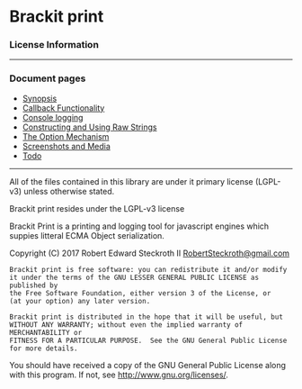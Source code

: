 # Brackit print 
### License Information

------

### Document pages
* [Synopsis](https://github.com/restarian/bracket_print/blob/master/doc/README.md)
* [Callback Functionality](https://github.com/restarian/bracket_print/blob/master/doc/as_callback.md)
* [Console logging ](https://github.com/restarian/bracket_print/blob/master/doc/as_logger.md)
* [Constructing and Using Raw Strings ](https://github.com/restarian/bracket_print/blob/master/doc/as_string.md)
* [The Option Mechanism](https://github.com/restarian/bracket_print/blob/master/doc/options.md)
* [Screenshots and Media](https://github.com/restarian/bracket_print/blob/master/doc/screenshot.md)
* [Todo](https://github.com/restarian/bracket_print/blob/master/doc/todo.md)

----

All of the files contained in this library are under it primary license (LGPL-v3) unless otherwise stated.

Brackit print resides under the LGPL-v3 license

Brackit Print is a printing and logging tool for javascript engines which suppies litteral ECMA Object serialization.

Copyright (C) 2017  Robert Edward Steckroth II <RobertSteckroth@gmail.com>

	Brackit print is free software: you can redistribute it and/or modify it under the terms of the GNU LESSER GENERAL PUBLIC LICENSE as published by
	the Free Software Foundation, either version 3 of the License, or
	(at your option) any later version.

	Brackit print is distributed in the hope that it will be useful, but WITHOUT ANY WARRANTY; without even the implied warranty of MERCHANTABILITY or 
	FITNESS FOR A PARTICULAR PURPOSE.  See the GNU General Public License for more details.

 You should have received a copy of the GNU General Public License
 along with this program.  If not, see <http://www.gnu.org/licenses/>.

